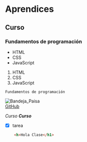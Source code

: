 # Aprendices
## Curso
### Fundamentos de programación

- HTML
- CSS
- JavaScript

1. HTML
2. CSS
3. JavaScript

~~~
Fundamentos de programación
~~~

![Bandeja_Paisa](https://aratiendas.com/wp-content/uploads/2021/03/bandeja-paisa-recetas-colombianas-para-comer-en-familia-md.jpg)<br>
[GitHub](https://github.com/)

*Curso*
***Curso***

- [x] tarea

```html 
    <h>Hola Clase</h1> 
```
